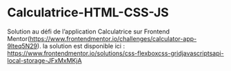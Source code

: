 # Calculatrice-HTML-CSS-JS
Solution au défi de l’application Calculatrice sur Frontend Mentor(https://www.frontendmentor.io/challenges/calculator-app-9lteq5N29).
la solution est disponible ici : https://www.frontendmentor.io/solutions/css-flexboxcss-gridjavascriptsapi-local-storage-JFxMxMKjA
